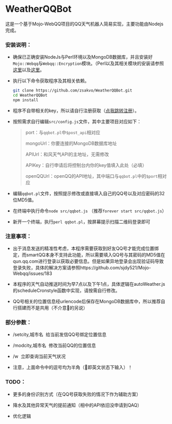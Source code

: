 # WeatherQQBot

这是一个基于Mojo-WebQQ项目的QQ天气机器人简易实现，主要功能由Nodejs完成。

### 安装说明：

- 确保已正确安装NodeJs与Perl环境以及MongoDB数据库，并且安装好`Mojo::Webqq`与`Webqq::Encryption`模块。（Perl以及其相关模块的安装请参照[这里](https://github.com/sjdy521/Mojo-Webqq#%E5%AE%89%E8%A3%85%E6%96%B9%E6%B3%95)以及[这里](https://github.com/sjdy521/Webqq-Encryption)。

- 执行以下命令获取程序及其相关依赖。

  ```sh
  git clone https://github.com/zsakvo/WeatherQQBot.git
  cd WeatherQQBot
  npm install
  ```

- 程序不自带相关的key，所以请自行注册获取（[点我跳转注册](https://console.heweather.com/register)）。

- 按照需求自行编辑`src/config.js`文件，其中主要项目对应如下：

  > port：与`qqbot.pl`中`$post_api`相对应
  > 
  > mongoUrl：你要连接的MongoDB数据库地址
  > 
  > APIUrl：和风天气API的主地址，无需修改
  > 
  > APIKey：自行申请后将控制台内你的key值填入此处（必填）
  > 
  > openQQUrl：openQQ的API地址，其中端口与`qqbot.pl`中的`$port`相对应

- 编辑`qqbot.pl`文件，按照提示修改或直接填入自己的QQ号以及对应密码的32位MD5值。

- 在终端中执行命令`node src/qqbot.js` （推荐`forever start src/qqbot.js`）

- 新开一个终端，执行`perl qqbot.pl`，按屏幕提示扫描二维码登录即可

### 注意事项：

- 出于消息发送的精准性考虑，本程序需要获取到好友QQ号才能完成位置绑定，而smartQQ本身不支持此功能，所以需要填入QQ号与其密码的MD5值在qun.qq.com进行登录以获取必要信息。但是如果异地登录会出现验证码导致登录失败，具体的解决方案请参照https://github.com/sjdy521/Mojo-Webqq/issues/183

- 本程序的天气自动推送时间为早7点以及下午1点，具体逻辑在autoWeather.js的scheduleCronstyle函数中实现，请按需自行修改。

- QQ号相关的位置信息经urlencode后保存在MongoDB数据库中，所以推荐自行搭建而不是共用（不介意的另说）

### 部分参数：

- /setcity,城市名  给当前发信QQ号绑定位置信息

- /modcity,城市名  修改当前QQ的位置信息

- /w  立即查询当前天气状况

- 注意，上面命令中的逗号均为半角（即英文状态下输入）！

### TODO：

- 更多的身份识别方式（在QQ号获取失败的情况下作为辅助方案）

- 降水及其他异常天气的提前通知（相中的API依旧没申请到QAQ）

- 优化逻辑
